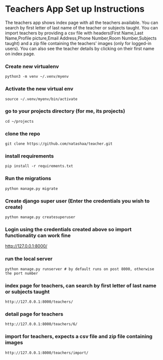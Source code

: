 # Teachers App Set up Instructions
The teachers app shows index page with all the teachers available.
You can search by first letter of last name of the teacher or subjects taught.
You can import teachers by providing a csv file with headers(First Name,Last Name,Profile picture,Email Address,Phone Number,Room Number,Subjects taught) and a zip file containing the teachers' images (only for logged-in users).
You can also see the teacher details by clicking on their first name on index page.

### Create new virtualenv
```
python3 -m venv ~/.venv/myenv
```

### Activate the new virtual env
```
source ~/.venv/myenv/bin/activate
```

### go to your projects directory (for me, its projects)
```
cd ~/projects
```

### clone the repo
```
git clone https://github.com/natashaa/teacher.git
```

### install requirements
```
pip install -r requirements.txt
```

### Run the migrations
```python manage.py migrate```

### Create django super user (Enter the credentials you wish to create)
```python manage.py createsuperuser```

### Login using the credentials created above so import functionality can work fine
http://127.0.0.1:8000/

### run the local server
```
python manage.py runserver # by default runs on post 8000, otherwise the port number
```

### index page for teachers, can search by first letter of last name or subjects taught
```
http://127.0.0.1:8000/teachers/
```

### detail page for teachers
```
http://127.0.0.1:8000/teachers/6/
```

### import for teachers, expects a csv file and zip file containing images
```
http://127.0.0.1:8000/teachers/import/
```

